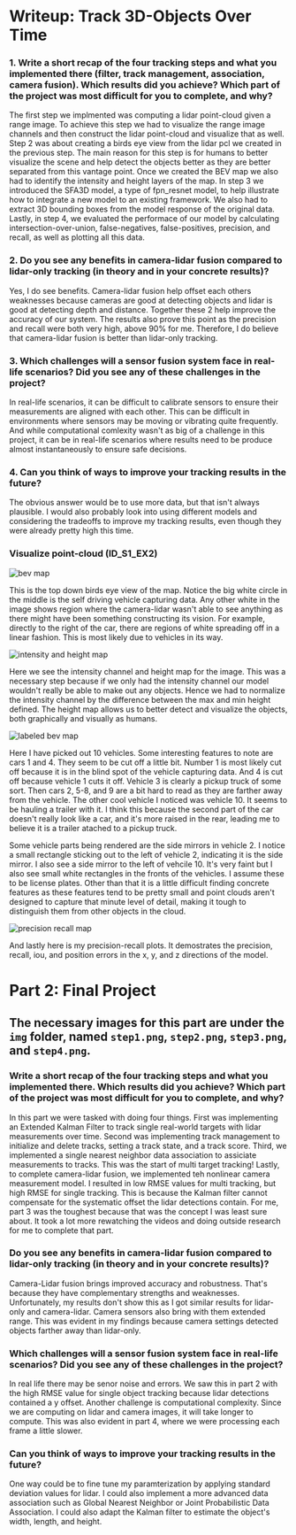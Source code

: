 # Writeup: Track 3D-Objects Over Time

### 1. Write a short recap of the four tracking steps and what you implemented there (filter, track management, association, camera fusion). Which results did you achieve? Which part of the project was most difficult for you to complete, and why?

The first step we implmented was computing a lidar point-cloud given a range image. To achieve this step we had to visualize the range image channels and then construct the lidar point-cloud and visualize that as well. Step 2 was about creating a birds eye view from the lidar pcl we created in the previous step. The main reason for this step is for humans to better visualize the scene and help detect the objects better as they are better separated from this vantage point. Once we created the BEV map we also had to identify the intensity and height layers of the map. In step 3 we introduced the SFA3D model, a type of fpn_resnet model, to help illustrate how to integrate a new model to an existing framework. We also had to extract 3D bounding boxes from the model response of the original data. Lastly, in step 4, we evaluated the performace of our model by calculating intersection-over-union, false-negatives, false-positives, precision, and recall, as well as plotting all this data.


### 2. Do you see any benefits in camera-lidar fusion compared to lidar-only tracking (in theory and in your concrete results)?

Yes, I do see benefits. Camera-lidar fusion help offset each others weaknesses because cameras are good at detecting objects and lidar is good at detecting depth and distance. Together these 2 help improve the accuracy of our system. The results also prove this point as the precision and recall were both very high, above 90% for me. Therefore, I do believe that camera-lidar fusion is better than lidar-only tracking.


### 3. Which challenges will a sensor fusion system face in real-life scenarios? Did you see any of these challenges in the project?

In real-life scenarios, it can be difficult to calibrate sensors to ensure their measurements are aligned with each other. This can be difficult in environments where sensors may be moving or vibrating quite frequently. And while computational comlexity wasn't as big of a challenge in this project, it can be in real-life scenarios where results need to be produce almost instantaneously to ensure safe decisions.


### 4. Can you think of ways to improve your tracking results in the future?


The obvious answer would be to use more data, but that isn't always plausible. I would also probably look into using different models and considering the tradeoffs to improve my tracking results, even though they were already pretty high this time.


### Visualize point-cloud (ID_S1_EX2)

![bev map](img/bev_map.png)

This is the top down birds eye view of the map. Notice the big white circle in the middle is the self driving vehicle capturing data. Any other white in the image shows region where the camera-lidar wasn't able to see anything as there might have been something constructing its vision. For example, directly to the right of the car, there are regions of white spreading off in a linear fashion. This is most likely due to vehicles in its way.

![intensity and height map](img/intensity_height_map.png)

Here we see the intensity channel and height map for the image. This was a necessary step because if we only had the intensity channel our model wouldn't really be able to make out any objects. Hence we had to normalize the intensity channel by the difference between the max and min height defined. The height map allows us to better detect and visualize the objects, both graphically and visually as humans. 

![labeled bev map](img/labeled_pcl.png)

Here I have picked out 10 vehicles. Some interesting features to note are cars 1 and 4. They seem to be cut off a little bit. Number 1 is most likely cut off because it is in the blind spot of the vehicle capturing data. And 4 is cut off because vehicle 1 cuts it off. Vehicle 3 is clearly a pickup truck of some sort. Then cars 2, 5-8, and 9 are a bit hard to read as they are farther away from the vehicle. The other cool vehicle I noticed was vehicle 10. It seems to be hauling a trailer with it. I think this because the second part of the car doesn't really look like a car, and it's more raised in the rear, leading me to believe it is a trailer atached to a pickup truck.

Some vehicle parts being rendered are the side mirrors in vehicle 2. I notice a small rectangle sticking out to the left of vehicle 2, indicating it is the side mirror. I also see a side mirror to the left of vehcile 10. It's very faint but I also see small white rectangles in the fronts of the vehicles. I assume these to be license plates. Other than that it is a little difficult finding concrete features as these features tend to be pretty small and point clouds aren't designed to capture that minute level of detail, making it tough to distinguish them from other objects in the cloud.

![precision recall map](img/precision_recall_plots.png)

And lastly here is my precision-recall plots. It demostrates the precision, recall, iou, and position errors in the x, y, and z directions of the model.





# Part 2: Final Project
## The necessary images for this part are under the ```img``` folder, named ```step1.png```, ```step2.png```, ```step3.png```, and ```step4.png```.

### Write a short recap of the four tracking steps and what you implemented there. Which results did you achieve? Which part of the project was most difficult for you to complete, and why?

In this part we were tasked with doing four things. First was implementing an Extended Kalman Filter to track single real-world targets with lidar measurements over time. Second was implementing track management to initialize and delete tracks, setting a track state, and a track score. Third, we implemented a single nearest neighbor data association to assiciate measurements to tracks. This was the start of multi target tracking! Lastly, to complete camera-lidar fusion, we implemented teh nonlinear camera measurement model. I resulted in low RMSE values for multi tracking, but high RMSE for single tracking. This is because the Kalman filter cannot compensate for the systematic offset the lidar detections contain. For me, part 3 was the toughest because that was the concept I was least sure about. It took a lot more rewatching the videos and doing outside research for me to complete that part.


### Do you see any benefits in camera-lidar fusion compared to lidar-only tracking (in theory and in your concrete results)?
Camera-Lidar fusion brings improved accuracy and robustness. That's because they have complementary strengths and weaknesses. Unfortunately, my results don't show this as I got similar results for lidar-only and camera-lidar. Camera sensors also bring with them extended range. This was evident in my findings because camera settings detected objects farther away than lidar-only.


### Which challenges will a sensor fusion system face in real-life scenarios? Did you see any of these challenges in the project?
In real life there may be senor noise and errors. We saw this in part 2 with the high RMSE value for single object tracking because lidar detections contained a y offset. Another challenge is computational complexity. Since we are computing on lidar and camera images, it will take longer to compute. This was also evident in part 4, where we were processing each frame a little slower. 


### Can you think of ways to improve your tracking results in the future?
One way could be to fine tune my paramterization by applying standard deviation values for lidar. I could also implement a more advanced data association such as Global Nearest Neighbor or Joint Probabilistic Data Association. I could also adapt the Kalman filter to estimate the object's width, length, and height. 
